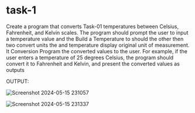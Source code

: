 # task-1
Create a program that converts
Task-01
temperatures between Celsius,
Fahrenheit, and Kelvin scales. The
program should prompt the user to
input a temperature value and the
Build a Temperature to should the other then two convert units the and temperature display
original unit of measurement. It
Conversion Program the converted values to the user. For
example, if the user enters a
temperature of 25 degrees Celsius,
the program should convert it to
Fahrenheit and Kelvin, and present
the converted values as outputs

OUTPUT:


![Screenshot 2024-05-15 231057](https://github.com/Vyxxhu/task-1/assets/149455773/7662545f-8b14-40e1-8baa-1aa3632dba28)

![Screenshot 2024-05-15 231337](https://github.com/Vyxxhu/task-1/assets/149455773/88dc1697-687e-469d-97ee-33aa1fe614d4)
